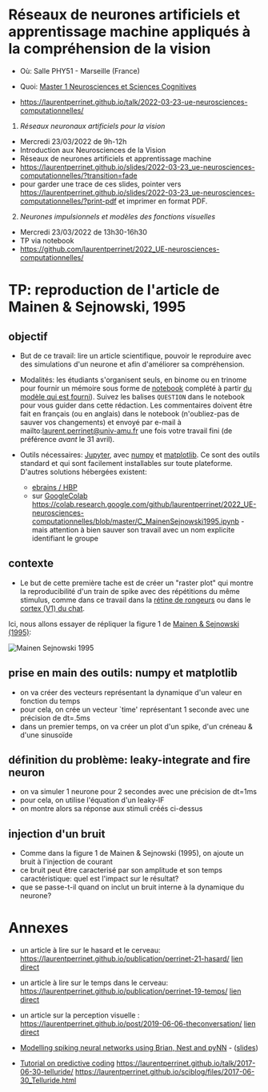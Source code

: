 
# Réseaux de neurones artificiels et apprentissage machine appliqués à la compréhension de la vision

* Où: Salle PHY51 - Marseille (France)

* Quoi: [Master 1 Neurosciences et Sciences Cognitives](https://ametice.univ-amu.fr/course/view.php?id=89069)

* https://laurentperrinet.github.io/talk/2022-03-23-ue-neurosciences-computationnelles/

1. _Réseaux neuronaux artificiels pour la vision_

  * Mercredi 23/03/2022 de 9h-12h
  * Introduction aux Neurosciences de la Vision
  * Réseaux de neurones artificiels et apprentissage machine
  * https://laurentperrinet.github.io/slides/2022-03-23_ue-neurosciences-computationnelles/?transition=fade
  * pour garder une trace de ces slides, pointer vers https://laurentperrinet.github.io/slides/2022-03-23_ue-neurosciences-computationnelles/?print-pdf et imprimer en format PDF.

2. _Neurones impulsionnels et modèles des fonctions visuelles_
  * Mercredi 23/03/2022 de 13h30-16h30
  * TP via notebook
  * https://github.com/laurentperrinet/2022_UE-neurosciences-computationnelles/


# TP: reproduction de l'article de Mainen & Sejnowski, 1995

## objectif

* But de ce travail: lire un article scientifique, pouvoir le reproduire avec des simulations d'un neurone et afin d'améliorer sa compréhension.

* Modalités: les étudiants s'organisent seuls, en binome ou en trinome pour fournir un mémoire sous forme de [notebook](https://jupyter.org/) complété à partir [du modèle qui est fourni](https://raw.githubusercontent.com/laurentperrinet/2022_UE-neurosciences-computationnelles/master/C_MainenSejnowski1995.ipynb)). Suivez les balises `QUESTION` dans le notebook pour vous guider dans cette rédaction. Les commentaires doivent être fait en français (ou en anglais) dans le notebook (n'oubliez-pas de sauver vos changements) et envoyé par e-mail à mailto:laurent.perrinet@univ-amu.fr une fois votre travail fini (de préférence *avant* le 31 avril).

* Outils nécessaires: [Jupyter](https://jupyter.org/), avec [numpy](https://numpy.org/) et [matplotlib](https://matplotlib.org/). Ce sont des outils standard et qui sont facilement installables sur toute plateforme. D'autres solutions hébergées existent:
  * [ebrains / HBP](https://wiki.ebrains.eu/bin/view/Collabs/neuromorphic/SpiNNaker/)
  * sur  [GoogleColab](https://colab.research.google.com)  https://colab.research.google.com/github/laurentperrinet/2022_UE-neurosciences-computationnelles/blob/master/C_MainenSejnowski1995.ipynb - mais attention à bien sauver son travail avec un nom explicite identifiant le groupe

## contexte

* Le but de cette première tache est de créer un "raster plot" qui montre la reproducibilité d'un train de spike avec des répétitions du même stimulus, comme dans ce travail dans la [rétine de rongeurs](https://laurentperrinet.github.io/2019-04-03_a_course_on_vision_and_modelization/#/1/3) ou dans le [cortex (V1) du chat](https://laurentperrinet.github.io/2019-04-03_a_course_on_vision_and_modelization/#/1/6).

Ici, nous allons essayer de répliquer la figure 1 de [Mainen & Sejnowski (1995)](http://citeseerx.ist.psu.edu/viewdoc/download?doi=10.1.1.299.8560&rep=rep1&type=pdf):

![Mainen Sejnowski 1995](http://i.stack.imgur.com/ixnrz.png "figure 1")

## prise en main des outils: numpy et matplotlib

- on va créer des vecteurs représentant la dynamique d'un valeur en fonction du temps
- pour cela, on crée un vecteur `time' représentant 1 seconde avec une précision de dt=.5ms
- dans un premier temps, on va créer un plot d'un spike, d'un créneau & d'une sinusoïde

## définition du problème: leaky-integrate and fire neuron

- on va simuler 1 neurone pour 2 secondes avec une précision de dt=1ms
- pour cela, on utilise l'équation d'un leaky-IF
- on montre alors sa réponse aux stimuli créés ci-dessus

## injection d'un bruit

- Comme dans la figure 1 de Mainen & Sejnowski (1995), on ajoute un bruit à l'injection de courant
- ce bruit peut être caracterisé par son amplitude et son temps caractéristique: quel est l'impact sur le résultat?
- que se passe-t-il quand on inclut un bruit interne à la dynamique du neurone?

# Annexes

* un article à lire sur le hasard et le cerveau: https://laurentperrinet.github.io/publication/perrinet-21-hasard/ [lien direct](https://theconversation.com/le-jeu-du-cerveau-et-du-hasard-159388)

* un article à lire sur le temps dans le cerveau: https://laurentperrinet.github.io/publication/perrinet-19-temps/ [lien direct](https://theconversation.com/temps-et-cerveau-comment-notre-perception-nous-fait-voyager-dans-le-temps-127567)

* un article sur la perception visuelle : https://laurentperrinet.github.io/post/2019-06-06-theconversation/ [lien direct](https://theconversation.com/illusions-et-hallucinations-visuelles-une-porte-sur-la-perception-117389)

* [Modelling spiking neural networks using Brian, Nest and pyNN](https://laurentperrinet.github.io/talk/2019-04-03-a-course-on-vision-and-modelization/) - ([slides](https://laurentperrinet.github.io/2019-01-14_LACONEU/))

* [Tutorial on predictive coding](https://laurentperrinet.github.io/talk/2018-03-26-cours-neuro-comp-fep/)  https://laurentperrinet.github.io/talk/2017-06-30-telluride/ https://laurentperrinet.github.io/sciblog/files/2017-06-30_Telluride.html

